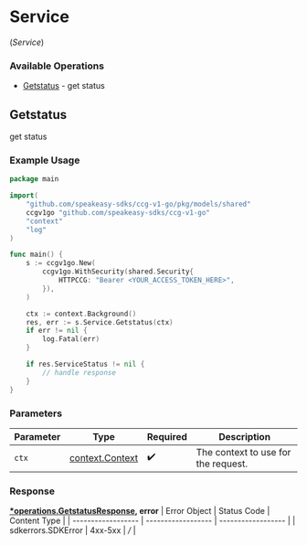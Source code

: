 # Service
(*Service*)

### Available Operations

* [Getstatus](#getstatus) - get status

## Getstatus

get status

### Example Usage

```go
package main

import(
	"github.com/speakeasy-sdks/ccg-v1-go/pkg/models/shared"
	ccgv1go "github.com/speakeasy-sdks/ccg-v1-go"
	"context"
	"log"
)

func main() {
    s := ccgv1go.New(
        ccgv1go.WithSecurity(shared.Security{
            HTTPCCG: "Bearer <YOUR_ACCESS_TOKEN_HERE>",
        }),
    )

    ctx := context.Background()
    res, err := s.Service.Getstatus(ctx)
    if err != nil {
        log.Fatal(err)
    }

    if res.ServiceStatus != nil {
        // handle response
    }
}
```

### Parameters

| Parameter                                             | Type                                                  | Required                                              | Description                                           |
| ----------------------------------------------------- | ----------------------------------------------------- | ----------------------------------------------------- | ----------------------------------------------------- |
| `ctx`                                                 | [context.Context](https://pkg.go.dev/context#Context) | :heavy_check_mark:                                    | The context to use for the request.                   |


### Response

**[*operations.GetstatusResponse](../../pkg/models/operations/getstatusresponse.md), error**
| Error Object       | Status Code        | Content Type       |
| ------------------ | ------------------ | ------------------ |
| sdkerrors.SDKError | 4xx-5xx            | */*                |
